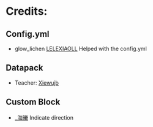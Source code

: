 # Credits:

## Config.yml
 - glow_lichen [LELEXIAOLL](https://github.com/LELEXIAOLL) Helped with the config.yml

## Datapack
  - Teacher: [Xiewujb](https://github.com/Xiewujb)

## Custom Block
  - [_海曦](https://space.bilibili.com/57513157) Indicate direction